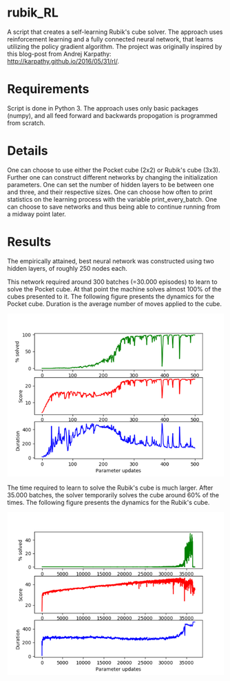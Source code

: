 # rubik_RL

A script that creates a self-learning Rubik's cube solver. The approach uses reinforcement learning and a fully connected neural network, that learns utilizing the policy gradient algorithm. The project was originally inspired by this blog-post from Andrej Karpathy: http://karpathy.github.io/2016/05/31/rl/.

# Requirements

Script is done in Python 3. The approach uses only basic packages (numpy), and all feed forward and backwards propogation is programmed from scratch.

# Details

One can choose to use either the Pocket cube (2x2) or Rubik's cube (3x3). Further one can construct different networks by changing the initialization parameters. One can set the number of hidden layers to be between one and three, and their respective sizes. One can choose how often to print statistics on the learning process with the variable print_every_batch. One can choose to save networks and thus being able to continue running from a midway point later.

# Results

The empirically attained, best neural network was constructed using two hidden layers, of roughly 250 nodes each.

This network required around 300 batches (=30.000 episodes) to learn to solve the Pocket cube. At that point the machine solves almost 100% of the cubes presented to it. The following figure presents the dynamics for the Pocket cube. Duration is the average number of moves applied to the cube.

<img src="/solved_dur_score2.png" width="700">

The time required to learn to solve the Rubik's cube is much larger. After 35.000 batches, the solver temporarily solves the cube around 60% of the times. The following figure presents the dynamics for the Rubik's cube.

<img src="/solved_dur_score.png" width="700">
